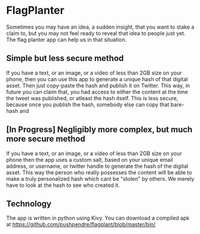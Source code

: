 # FlagPlanter

Sometimes you may have an idea, a sudden insight, that you want to stake a claim to, but you may not feel ready to reveal that idea to people just yet. The flag planter app can help us in that situation. 

## Simple but less secure method

If you have a text, or an image, or a video of less than 2GB size on your phone, then you can use this app to generate a unique hash of that digital asset. Then just copy-paste the hash and publish it on Twitter.  This way, in future you can claim that, you had access to either the content at the time the tweet was published, or atleast the hash itself. This is less secure, because once you publish the hash, somebody else can copy that bare-hash and 

## [In Progress] Negligibly more complex, but much more secure method

If you have a text, or an image, or a video of less than 2GB size on your phone then the app uses a custom salt, based on your unique email address, or username, or twitter handle to generate the hash of the digital asset. This way the person who really possesses the content will be able to make a truly personalized hash which cant be "stolen" by others. We merely have to look at the hash to see who created it.

## Technology

The app is written in python using Kivy. You can download a compiled apk at https://github.com/pushpendre/flagplant/blob/master/bin/ 

